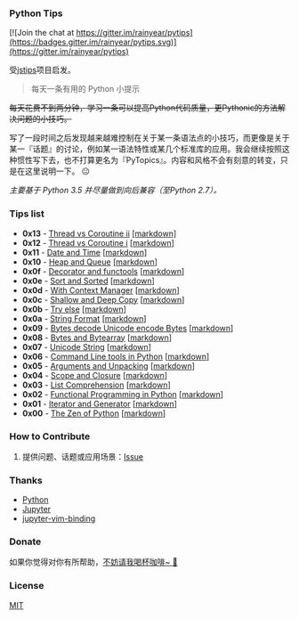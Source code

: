 ### Python Tips
[![Join the chat at https://gitter.im/rainyear/pytips](https://badges.gitter.im/rainyear/pytips.svg)](https://gitter.im/rainyear/pytips)

受[jstips](https://github.com/loverajoel/jstips)项目启发。

> 每天一条有用的 Python 小提示

~~每天花费不到两分钟，学习一条可以提高Python代码质量，更Pythonic的方法解决问题的小技巧。~~

写了一段时间之后发现越来越难控制在关于某一条语法点的小技巧，而更像是关于某一『话题』的讨论，例如某一语法特性或某几个标准库的应用。我会继续按照这种惯性写下去，也不打算更名为『PyTopics』。内容和风格不会有刻意的转变，只是在这里说明一下。 :neutral_face:


*主要基于 Python 3.5 并尽量做到向后兼容（至Python 2.7）。*

### Tips list

- **0x13** - [Thread vs Coroutine ii](https://github.com/rainyear/pytips/blob/master/Tips/2016-04-07-Thread-vs-Coroutine-ii.ipynb) [[markdown]](https://github.com/rainyear/pytips/blob/master/Markdowns/2016-04-07-Thread-vs-Coroutine-ii.md)
- **0x12** - [Thread vs Coroutine i](https://github.com/rainyear/pytips/blob/master/Tips/2016-04-07-Thread-vs-Coroutine-i.ipynb) [[markdown]](https://github.com/rainyear/pytips/blob/master/Markdowns/2016-04-07-Thread-vs-Coroutine-i.md)
- **0x11** - [Date and Time](https://github.com/rainyear/pytips/blob/master/Tips/2016-03-30-Date-and-Time.ipynb) [[markdown](https://github.com/rainyear/pytips/blob/master/Markdowns/2016-03-30-Date-and-Time.md)]
- **0x10** - [Heap and Queue](https://github.com/rainyear/pytips/blob/master/Tips/2016-03-28-Heap-and-Queue.ipynb) [[markdown](https://github.com/rainyear/pytips/blob/master/Markdowns/2016-03-28-Heap-and-Queue.md)]
- **0x0f** - [Decorator and functools](https://github.com/rainyear/pytips/blob/master/Tips/2016-03-25-Decorator-and-functools.ipynb) [[markdown](https://github.com/rainyear/pytips/blob/master/Markdowns/2016-03-25-Decorator-and-functools.md)]
- **0x0e** - [Sort and Sorted](https://github.com/rainyear/pytips/blob/master/Tips/2016-03-24-Sort-and-Sorted.ipynb) [[markdown](https://github.com/rainyear/pytips/blob/master/Markdowns/2016-03-24-Sort-and-Sorted.md)]
- **0x0d** - [With Context Manager](https://github.com/rainyear/pytips/blob/master/Tips/2016-03-23-With-Context-Manager.ipynb) [[markdown](https://github.com/rainyear/pytips/blob/master/Markdowns/2016-03-23-With-Context-Manager.md)]
- **0x0c** - [Shallow and Deep Copy](https://github.com/rainyear/pytips/blob/master/Tips/2016-03-22-Shallow-and-Deep-Copy.ipynb) [[markdown](https://github.com/rainyear/pytips/blob/master/Markdowns/2016-03-22-Shallow-and-Deep-Copy.md)]
- **0x0b** - [Try else](https://github.com/rainyear/pytips/blob/master/Tips/2016-03-21-Try-else.ipynb) [[markdown](https://github.com/rainyear/pytips/blob/master/Markdowns/2016-03-21-Try-else.md)]
- **0x0a** - [String Format](https://github.com/rainyear/pytips/blob/master/Tips/2016-03-18-String-Format.ipynb) [[markdown](https://github.com/rainyear/pytips/blob/master/Markdowns/2016-03-18-String-Format.md)]
- **0x09** - [Bytes decode Unicode encode Bytes](https://github.com/rainyear/pytips/blob/master/Tips/2016-03-17-Bytes-decode-Unicode-encode-Bytes.ipynb) [[markdown](https://github.com/rainyear/pytips/blob/master/Markdowns/2016-03-17-Bytes-decode-Unicode-encode-Bytes.md)]
- **0x08** - [Bytes and Bytearray](https://github.com/rainyear/pytips/blob/master/Tips/2016-03-16-Bytes-and-Bytearray.ipynb) [[markdown](https://github.com/rainyear/pytips/blob/master/Markdowns/2016-03-16-Bytes-and-Bytearray.md)]
- **0x07** - [Unicode String](https://github.com/rainyear/pytips/blob/master/Tips/2016-03-15-Unicode-String.ipynb) [[markdown](https://github.com/rainyear/pytips/blob/master/Markdowns/2016-03-15-Unicode-String.md)]
- **0x06** - [Command Line tools in Python](https://github.com/rainyear/pytips/blob/master/Tips/2016-03-14-Command-Line-tools-in-Python.ipynb) [[markdown](https://github.com/rainyear/pytips/blob/master/Markdowns/2016-03-14-Command-Line-tools-in-Python.md)]
- **0x05** - [Arguments and Unpacking](https://github.com/rainyear/pytips/blob/master/Tips/2016-03-11-Arguments-and-Unpacking.ipynb) [[markdown](https://github.com/rainyear/pytips/blob/master/Markdowns/2016-03-11-Arguments-and-Unpacking.md)]
- **0x04** - [Scope and Closure](https://github.com/rainyear/pytips/blob/master/Tips/2016-03-10-Scope-and-Closure.ipynb) [[markdown](https://github.com/rainyear/pytips/blob/master/Markdowns/2016-03-10-Scope-and-Closure.md)]
- **0x03** - [List Comprehension](https://github.com/rainyear/pytips/blob/master/Tips/2016-03-09-List-Comprehension.ipynb) [[markdown](https://github.com/rainyear/pytips/blob/master/Markdowns/2016-03-09-List-Comprehension.md)]
- **0x02** - [Functional Programming in Python](https://github.com/rainyear/pytips/blob/master/Tips/2016-03-08-Functional-Programming-in-Python.ipynb) [[markdown](https://github.com/rainyear/pytips/blob/master/Markdowns/2016-03-08-Functional-Programming-in-Python.md)]
- **0x01** - [Iterator and Generator](https://github.com/rainyear/pytips/blob/master/Tips/2016-03-07-iterator-and-generator.ipynb) [[markdown](https://github.com/rainyear/pytips/blob/master/Markdowns/2016-03-07-iterator-and-generator.md)]
- **0x00** - [The Zen of Python](https://github.com/rainyear/pytips/blob/master/Tips/2016-03-06-The-Zen-of-Python.ipynb) [[markdown](https://github.com/rainyear/pytips/blob/master/Markdowns/2016-03-06-The-Zen-of-Python.md)]

### How to Contribute

1. 提供问题、话题或应用场景：[Issue](https://github.com/rainyear/pytips/issues)

### Thanks

- [Python](http://www.python.org/)
- [Jupyter](https://jupyter.org/)
- [jupyter-vim-binding](https://github.com/lambdalisue/jupyter-vim-binding)

### Donate

如果你觉得对你有所帮助，[不妨请我喝杯咖啡~ :beers:](http://rainy.im/donate/)

### License

[MIT](./LICENSE)
